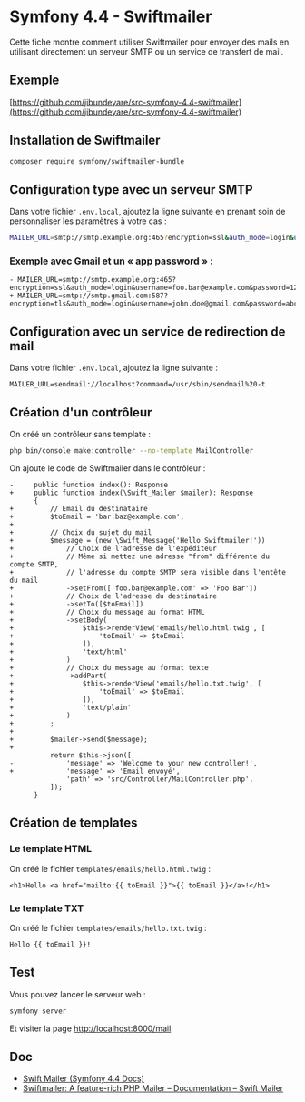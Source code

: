 # Symfony 4.4 - Swiftmailer

Cette fiche montre comment utiliser Swiftmailer pour envoyer des mails
en utilisant directement un serveur SMTP ou un service de
transfert de mail.

## Exemple

[https://github.com/jibundeyare/src-symfony-4.4-swiftmailer](https://github.com/jibundeyare/src-symfony-4.4-swiftmailer)

## Installation de Swiftmailer

```bash
composer require symfony/swiftmailer-bundle
```

## Configuration type avec un serveur SMTP

Dans votre fichier `.env.local`, ajoutez la ligne suivante en prenant
soin de personnaliser les paramètres à votre cas :

```bash
MAILER_URL=smtp://smtp.example.org:465?encryption=ssl&auth_mode=login&username=foo.bar@example.com&password=123
```

### Exemple avec Gmail et un « app password » :

```diff-bash
- MAILER_URL=smtp://smtp.example.org:465?encryption=ssl&auth_mode=login&username=foo.bar@example.com&password=123
+ MAILER_URL=smtp://smtp.gmail.com:587?encryption=tls&auth_mode=login&username=john.doe@gmail.com&password=abc
```

## Configuration avec un service de redirection de mail

Dans votre fichier `.env.local`, ajoutez la ligne suivante :

```diff-bash
MAILER_URL=sendmail://localhost?command=/usr/sbin/sendmail%20-t
```

## Création d'un contrôleur

On créé un contrôleur sans template :

```bash
php bin/console make:controller --no-template MailController
```

On ajoute le code de Swiftmailer dans le contrôleur :

```diff-php
-     public function index(): Response
+     public function index(\Swift_Mailer $mailer): Response
      {
+         // Email du destinataire
+         $toEmail = 'bar.baz@example.com';
+
+         // Choix du sujet du mail
+         $message = (new \Swift_Message('Hello Swiftmailer!'))
+             // Choix de l'adresse de l'expéditeur
+             // Même si mettez une adresse "from" différente du compte SMTP,
+             // l'adresse du compte SMTP sera visible dans l'entête du mail
+             ->setFrom(['foo.bar@example.com' => 'Foo Bar'])
+             // Choix de l'adresse du destinataire
+             ->setTo([$toEmail])
+             // Choix du message au format HTML
+             ->setBody(
+                 $this->renderView('emails/hello.html.twig', [
+                     'toEmail' => $toEmail
+                 ]),
+                 'text/html'
+             )
+             // Choix du message au format texte
+             ->addPart(
+                 $this->renderView('emails/hello.txt.twig', [
+                     'toEmail' => $toEmail
+                 ]),
+                 'text/plain'
+             )
+         ;
+
+         $mailer->send($message);
+
          return $this->json([
-             'message' => 'Welcome to your new controller!',
+             'message' => 'Email envoyé',
              'path' => 'src/Controller/MailController.php',
          ]);
      }
```

## Création de templates

### Le template HTML

On créé le fichier `templates/emails/hello.html.twig` :

```twig
<h1>Hello <a href="mailto:{{ toEmail }}">{{ toEmail }}</a>!</h1>
```

### Le template TXT

On créé le fichier `templates/emails/hello.txt.twig` :

```twig
Hello {{ toEmail }}!
```

## Test

Vous pouvez lancer le serveur web :

```bash
symfony server
```

Et visiter la page [http://localhost:8000/mail](http://localhost:8000/mail).

## Doc

- [Swift Mailer (Symfony 4.4 Docs)](https://symfony.com/doc/4.4/email.html)
- [Swiftmailer: A feature-rich PHP Mailer – Documentation – Swift Mailer](https://swiftmailer.symfony.com/docs/introduction.html)


